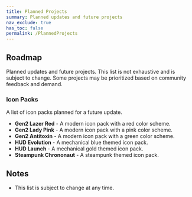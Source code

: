 ```yaml
---
title: Planned Projects
summary: Planned updates and future projects
nav_exclude: true
has_toc: false
permalink: /PlannedProjects
---
```


## Roadmap
Planned updates and future projects. This list is not exhaustive and is subject to change. Some projects may be prioritized based on community feedback and demand.

### Icon Packs
A list of icon packs planned for a future update.

- **Gen2 Lazer Red** - A modern icon pack with a red color scheme.
- **Gen2 Lady Pink** - A modern icon pack with a pink color scheme.
- **Gen2 Antitoxin** - A modern icon pack with a green color scheme.
- **HUD Evolution** - A mechanical blue themed icon pack.
- **HUD Launch** - A mechanical gold themed icon pack.
- **Steampunk Chrononaut** - A steampunk themed icon pack.

## Notes
- This list is subject to change at any time.